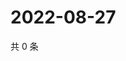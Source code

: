 # 2022-08-27

共 0 条

<!-- BEGIN WEIBO -->
<!-- 最后更新时间 Sat Aug 27 2022 15:01:05 GMT+0800 (China Standard Time) -->

<!-- END WEIBO -->
